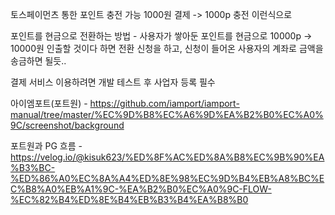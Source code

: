 토스페이먼츠 통한 포인트 충전 가능 1000원 결제 -> 1000p 충전 이런식으로

포인트를 현금으로 전환하는 방법 - 사용자가 쌓아둔 포인트를 현금으로 10000p -> 10000원 인출할 것이다 하면 전환 신청을 하고, 신청이 들어온 사용자의 계좌로 금액을 송금하면 될듯.. 

결제 서비스 이용하려면 개발 테스트 후 사업자 등록 필수


아이엠포트(포트원) - https://github.com/iamport/iamport-manual/tree/master/%EC%9D%B8%EC%A6%9D%EA%B2%B0%EC%A0%9C/screenshot/background 

포트원과 PG 흐름 - https://velog.io/@kisuk623/%ED%8F%AC%ED%8A%B8%EC%9B%90%EA%B3%BC-%ED%86%A0%EC%8A%A4%ED%8E%98%EC%9D%B4%EB%A8%BC%EC%B8%A0%EB%A1%9C-%EA%B2%B0%EC%A0%9C-FLOW-%EC%82%B4%ED%8E%B4%EB%B3%B4%EA%B8%B0
